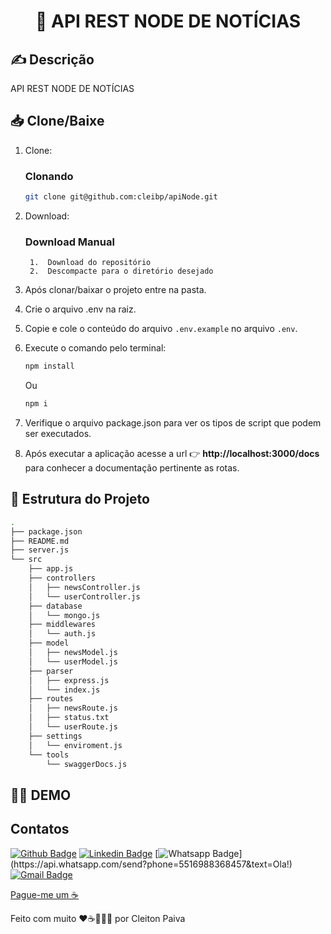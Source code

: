 <h1 align="center"> 🚀 API REST NODE DE NOTÍCIAS </h1>

## ✍️ Descrição
API REST NODE DE NOTÍCIAS

## 📥 Clone/Baixe

1. Clone:

    ### Clonando

    ```bash
    git clone git@github.com:cleibp/apiNode.git
    ```
1. Download:
    ### Download Manual

        1.  Download do repositório
        2.  Descompacte para o diretório desejado

1. Após clonar/baixar o projeto entre na pasta.

1. Crie o arquivo .env na raiz.

1. Copie e cole o conteúdo do arquivo `.env.example` no arquivo `.env`.

1. Execute o comando pelo terminal:
    ```bash
    npm install
    ```
    Ou
    ```bash
    npm i
    ```

1. Verifique o arquivo package.json para ver os tipos de script que podem ser executados.

1. Após executar a aplicação acesse a url 👉 **http://localhost:3000/docs** para conhecer a documentação pertinente as rotas.


## 🚧 Estrutura do Projeto

```sh
.
├── package.json
├── README.md
├── server.js
└── src
    ├── app.js
    ├── controllers
    │   ├── newsController.js
    │   └── userController.js
    ├── database
    │   └── mongo.js
    ├── middlewares
    │   └── auth.js
    ├── model
    │   ├── newsModel.js
    │   └── userModel.js
    ├── parser
    │   ├── express.js
    │   └── index.js
    ├── routes
    │   ├── newsRoute.js
    │   ├── status.txt
    │   └── userRoute.js
    ├── settings
    │   └── enviroment.js
    └── tools
        └── swaggerDocs.js
```

## 👋🏽 DEMO



## Contatos

[![Github Badge](https://img.shields.io/badge/-Github-000?style=flat-square&logo=Github&logoColor=white&link=https://github.com/cleibp)](https://github.com/cleibp)
[![Linkedin Badge](https://img.shields.io/badge/-LinkedIn-blue?style=flat-square&logo=Linkedin&logoColor=white&link=https://www.linkedin.com/in/cleitonpaiva/)](https://www.linkedin.com/in/cleitonpaiva/)
[![Whatsapp Badge](https://img.shields.io/badge/-Whatsapp-4CA143?style=flat-square&labelColor=4CA143&logo=whatsapp&logoColor=white&link=https://api.whatsapp.com/send?phone=5516988368457&text=Ola!)](https://api.whatsapp.com/send?phone=5516988368457&text=Ola!)
[![Gmail Badge](https://img.shields.io/badge/-Gmail-c14438?style=flat-square&logo=Gmail&logoColor=white&link=mailto:cleibp@gmail.com)](mailto:cleibp@gmail.com)

[Pague-me um ☕](https://www.buymeacoffee.com/cleibp)

Feito com muito ❤️☕👨🏻‍💻 por Cleiton Paiva



